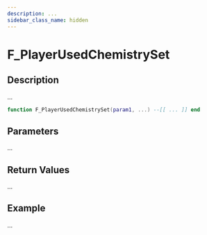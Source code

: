 ```yaml
---
description: ...
sidebar_class_name: hidden
---
```


# F_PlayerUsedChemistrySet

## Description

...

```lua
function F_PlayerUsedChemistrySet(param1, ...) --[[ ... ]] end
```

## Parameters

...

## Return Values

...

## Example

...

